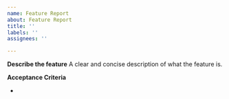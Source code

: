 ```yaml
---
name: Feature Report
about: Feature Report
title: ''
labels: ''
assignees: ''

---
```


**Describe the feature**
A clear and concise description of what the feature is.

**Acceptance Criteria**

-
